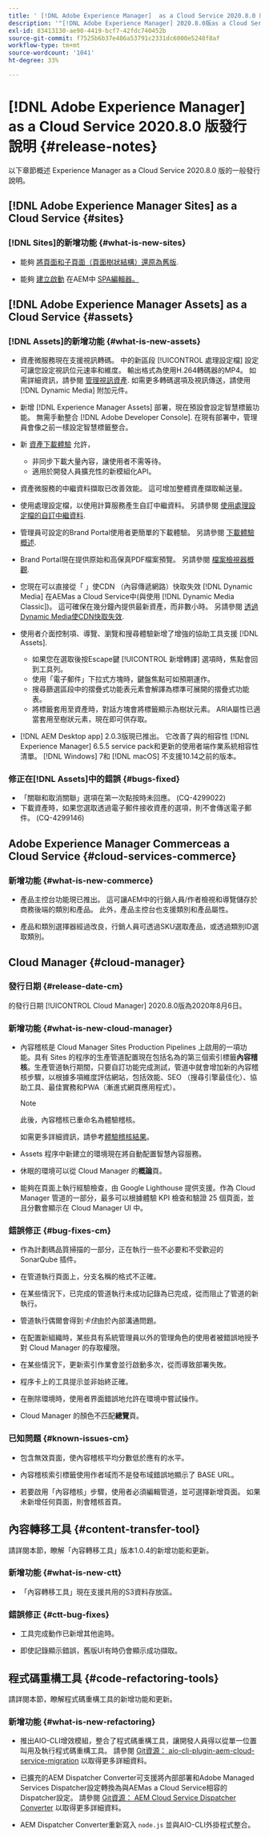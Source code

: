 ```yaml
---
title: ' [!DNL Adobe Experience Manager]  as a Cloud Service 2020.8.0 版發行說明。'
description: '"[!DNL Adobe Experience Manager] 2020.8.0版as a Cloud Service發行說明」。'
exl-id: 83413130-ae90-4419-bcf7-42fdc740452b
source-git-commit: f7525b6b37e486a53791c2331dc6000e5248f8af
workflow-type: tm+mt
source-wordcount: '1041'
ht-degree: 33%

---
```


# [!DNL Adobe Experience Manager] as a Cloud Service 2020.8.0 版發行說明  {#release-notes}

以下章節概述 Experience Manager as a Cloud Service 2020.8.0 版的一般發行說明。


## [!DNL Adobe Experience Manager Sites] as a Cloud Service {#sites}

### [!DNL Sites]的新增功能 {#what-is-new-sites}

* 能夠 [將頁面和子頁面（頁面樹狀結構）還原為舊版](/help/sites-cloud/authoring/features/page-versions.md#reinstating-versions).

* 能夠 [建立啟動](/help/sites-cloud/authoring/launches/overview.md) 在AEM中 [SPA編輯器。](/help/implementing/developing/hybrid/introduction.md)


## [!DNL Adobe Experience Manager Assets] as a Cloud Service {#assets}

### [!DNL Assets]的新增功能 {#what-is-new-assets}

* 資產微服務現在支援視訊轉碼。 中的新區段 [!UICONTROL 處理設定檔] 設定可讓您設定視訊位元速率和維度。 輸出格式為使用H.264轉碼器的MP4。 如需詳細資訊，請參閱 [管理視訊資產](/help/assets/manage-video-assets.md#transcode-video). 如需更多轉碼選項及視訊傳送，請使用 [!DNL Dynamic Media] 附加元件。

* 新增 [!DNL Experience Manager Assets] 部署，現在預設會設定智慧標籤功能。 無需手動整合 [!DNL Adobe Developer Console]. 在現有部署中，管理員會像之前一樣設定智慧標籤整合。

* 新 [資產下載體驗](/help/assets/download-assets-from-aem.md) 允許，

   * 非同步下載大量內容，讓使用者不需等待。
   * 適用於開發人員擴充性的新模組化API。

* 資產微服務的中繼資料擷取已改善效能。 這可增加整體資產擷取輸送量。

* 使用處理設定檔，以使用計算服務產生自訂中繼資料。 另請參閱 [使用處理設定檔的自訂中繼資料](/help/assets/manage-metadata.md#metadata-compute-service).

* 管理員可設定的Brand Portal使用者更簡單的下載體驗。 另請參閱 [下載體驗概述](https://experienceleague.adobe.com/docs/experience-manager-brand-portal/using/introduction/whats-new.html#download-configurations).

* Brand Portal現在提供原始和高保真PDF檔案預覽。 另請參閱 [檔案檢視器概觀](https://experienceleague.adobe.com/docs/experience-manager-brand-portal/using/introduction/whats-new.html#doc-viewer).

* 您現在可以直接從「 」使CDN （內容傳遞網路）快取失效 [!DNL Dynamic Media] 在AEMas a Cloud Service中(與使用 [!DNL Dynamic Media Classic])。 這可確保在幾分鐘內提供最新資產，而非數小時。 另請參閱 [透過Dynamic Media使CDN快取失效](/help/assets/dynamic-media/invalidate-cdn-cache-dynamic-media.md).

* 使用者介面控制項、導覽、瀏覽和搜尋體驗新增了增強的協助工具支援 [!DNL Assets].

   * 如果您在選取後按Escape鍵 [!UICONTROL 新增轉譯] 選項時，焦點會回到工具列。 <!-- via CQ-4293594-->
   * 使用「電子郵件」下拉式方塊時，鍵盤焦點可如預期運作。 <!-- via CQ-4286215 -->
   * 搜尋篩選區段中的摺疊式功能表元素會解譯為標準可展開的摺疊式功能表。 <!-- via CQ-4273103 -->
   * 將標籤套用至資產時，對話方塊會將標籤顯示為樹狀元素。 ARIA屬性已適當套用至樹狀元素，現在即可供存取。 <!-- via CQ-4272964 -->

* [!DNL AEM Desktop app] 2.0.3版現已推出。 它改善了與的相容性 [!DNL Experience Manager] 6.5.5 service pack和更新的使用者端作業系統相容性清單。 [!DNL Windows] 7和 [!DNL macOS] 不支援10.14之前的版本。

### 修正在[!DNL Assets]中的錯誤 {#bugs-fixed}

* 「關聯和取消關聯」選項在第一次點按時未回應。 (CQ-4299022)
* 下載資產時，如果您選取透過電子郵件接收資產的選項，則不會傳送電子郵件。 (CQ-4299146)

## Adobe Experience Manager Commerceas a Cloud Service {#cloud-services-commerce}

### 新增功能 {#what-is-new-commerce}

* 產品主控台功能現已推出。 這可讓AEM中的行銷人員/作者檢視和導覽儲存於商務後端的類別和產品。 此外，產品主控台也支援類別和產品屬性。

* 產品和類別選擇器經過改良，行銷人員可透過SKU選取產品，或透過類別ID選取類別。

## Cloud Manager {#cloud-manager}

### 發行日期 {#release-date-cm}

的發行日期 [!UICONTROL Cloud Manager] 2020.8.0版為2020年8月6日。

### 新增功能 {#what-is-new-cloud-manager}

* 內容稽核是 Cloud Manager Sites Production Pipelines 上啟用的一項功能。具有 Sites 的程序的生產管道配置現在包括名為的第三個索引標籤&#x200B;**內容稽核**。生產管道執行期間，只要自訂功能完成測試，管道中就會增加新的內容稽核步驟，以根據多項維度評估網站，包括效能、SEO （搜尋引擎最佳化）、協助工具、最佳實務和PWA（漸進式網頁應用程式）。


  >[!NOTE]
  >此後，內容稽核已重命名為體驗稽核。

  如需更多詳細資訊，請參考[體驗稽核結果](/help/implementing/cloud-manager/experience-audit-testing.md)。

* Assets 程序中新建立的環境現在將自動配置智慧內容服務。

* 休眠的環境可以從 Cloud Manager 的&#x200B;**概論**&#x200B;頁。

* 能夠在頁面上執行經驗檢查，由 Google Lighthouse 提供支援。作為 Cloud Manager 管道的一部分，最多可以根據體驗 KPI 檢查和驗證 25 個頁面，並且分數會顯示在 Cloud Manager UI 中。

### 錯誤修正 {#bug-fixes-cm}

* 作為計劃碼品質掃描的一部分，正在執行一些不必要和不受歡迎的 SonarQube 插件。

* 在管道執行頁面上，分支名稱的格式不正確。

* 在某些情況下，已完成的管道執行未成功記錄為已完成，從而阻止了管道的新執行。

* 管道執行偶爾會得到&#x200B;*卡住*&#x200B;由於內部溝通問題。

* 在配置新組織時，某些具有系統管理員以外的管理角色的使用者被錯誤地授予對 Cloud Manager 的存取權限。

* 在某些情況下，更新索引作業會並行啟動多次，從而導致部署失敗。

* 程序卡上的工具提示並非始終正確。

* 在刪除環境時，使用者界面錯誤地允許在環境中嘗試操作。

* Cloud Manager 的顏色不匹配&#x200B;**總覽**&#x200B;頁。

### 已知問題 {#known-issues-cm}

* 包含無效頁面，使內容稽核平均分數低於應有的水平。

* 內容稽核索引標籤使用作者域而不是發布域錯誤地顯示了 BASE URL。

* 若要啟用「內容稽核」步驟，使用者必須編輯管道，並可選擇新增頁面。 如果未新增任何頁面，則會稽核首頁。

## 內容轉移工具 {#content-transfer-tool}

請詳閱本節，瞭解「內容轉移工具」版本1.0.4的新增功能和更新。

### 新增功能 {#what-is-new-ctt}

* 「內容轉移工具」現在支援共用的S3資料存放區。

### 錯誤修正 {#ctt-bug-fixes}

* 工具完成動作已新增其他逾時。

* 即使記錄顯示錯誤，舊版UI有時仍會顯示成功擷取。

## 程式碼重構工具 {#code-refactoring-tools}

請詳閱本節，瞭解程式碼重構工具的新增功能和更新。

### 新增功能 {#what-is-new-refactoring}

* 推出AIO-CLI增效模組，整合了程式碼重構工具，讓開發人員得以從單一位置叫用及執行程式碼重構工具。 請參閱 [Git資源： aio-cli-plugin-aem-cloud-service-migration](https://github.com/adobe/aio-cli-plugin-aem-cloud-service-migration) 以取得更多詳細資料。

* 已擴充的AEM Dispatcher Converter可支援將內部部署和Adobe Managed Services Dispatcher設定轉換為與AEMas a Cloud Service相容的Dispatcher設定。 請參閱 [Git資源： AEM Cloud Service Dispatcher Converter](https://github.com/adobe/aem-cloud-service-source-migration/tree/master/packages/dispatcher-converter) 以取得更多詳細資料。

* AEM Dispatcher Converter重新寫入 ` node.js ` 並與AIO-CLI外掛程式整合。
